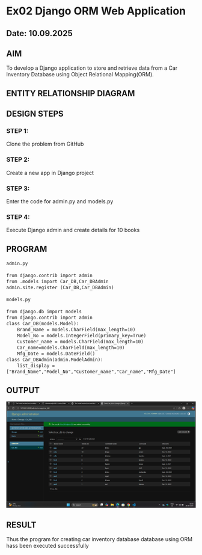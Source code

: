 # Ex02 Django ORM Web Application
## Date: 10.09.2025

## AIM
To develop a Django application to store and retrieve data from a Car Inventory Database using Object Relational Mapping(ORM).

## ENTITY RELATIONSHIP DIAGRAM



## DESIGN STEPS

### STEP 1:
Clone the problem from GitHub

### STEP 2:
Create a new app in Django project

### STEP 3:
Enter the code for admin.py and models.py

### STEP 4:
Execute Django admin and create details for 10 books

## PROGRAM
```
admin.py

from django.contrib import admin
from .models import Car_DB,Car_DBAdmin
admin.site.register (Car_DB,Car_DBAdmin)

models.py

from django.db import models
from django.contrib import admin
class Car_DB(models.Model):
    Brand_Name = models.CharField(max_length=10)
    Model_No = models.IntegerField(primary_key=True)
    Customer_name = models.CharField(max_length=10)
    Car_name=models.CharField(max_length=10)
    Mfg_Date = models.DateField()
class Car_DBAdmin(admin.ModelAdmin):
    list_display = ["Brand_Name","Model_No","Customer_name","Car_name","Mfg_Date"]
```


## OUTPUT
![alt text](<Screenshot (31)-1.png>)


## RESULT
Thus the program for creating car inventory database database using ORM hass been executed successfully
